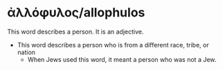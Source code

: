 # ἀλλόφυλος/allophulos
This word describes a person. It is an adjective.
* This word describes a person who is from a different race, tribe, or nation
    * When Jews used this word, it meant a person who was not a Jew.
